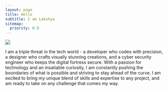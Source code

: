 ```yaml
---
layout: page
title: Hello
subtitle: I am Lakshya
sitemap:
  priority: 0.9
---
```


<img src="{{ '/assets/img/laptop.webp' | prepend: site.baseurl }}" id="about-img">

<div id="describe-text">

 <p>I am a triple threat in the tech world - a developer who codes with precision, a designer who crafts visually stunning creations, and a cyber security engineer who keeps the digital fortress secure.
 With a passion for technology and an insatiable curiosity, I am constantly pushing the boundaries of what is possible and striving to stay ahead of the curve.
 I am excited to bring my unique blend of skills and expertise to any project, and am ready to take on any challenge that comes my way.</p>

</div>
